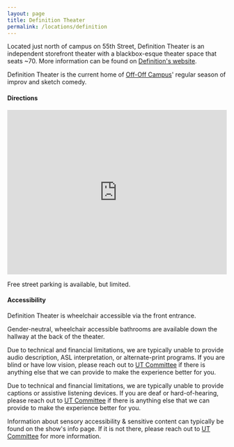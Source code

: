 ```yaml
---
layout: page
title: Definition Theater
permalink: /locations/definition
---
```


Located just north of campus on 55th Street, Definition Theater is an independent storefront theater with a blackbox-esque theater space that seats ~70. More information can be found on [Definition's website](https://www.definitiontheatre.org/).

Definition Theater is the current home of [Off-Off Campus](https://offoffcampus.org/)' regular season of improv and sketch comedy. 


#### **Directions** 

<iframe src="https://www.google.com/maps/embed?pb=!1m18!1m12!1m3!1d6391.188559561118!2d-87.60279033015374!3d41.794477280390716!2m3!1f0!2f0!3f0!3m2!1i1024!2i768!4f13.1!3m3!1m2!1s0x880e290a62385b63%3A0x79f215fc82bb08f2!2sDefinition%20Theatre!5e1!3m2!1sen!2sus!4v1755209347080!5m2!1sen!2sus" style="border:0; display:block; margin:auto; margin-bottom:0.5rem; width:min(100%, 600px); aspect-ratio:4/3" allowfullscreen="" loading="lazy" referrerpolicy="no-referrer-when-downgrade"></iframe>

Free street parking is available, but limited. 

#### **Accessibility**

Definition Theater is wheelchair accessible via the front entrance.

Gender-neutral, wheelchair accessible bathrooms are available down the hallway at the back of the theater.

Due to technical and financial limitations, we are typically unable to provide audio description, ASL interpretation, or alternate-print programs. If you are blind or have low vision, please reach out to [UT Committee](mailto:ut-committee@lists.uchicago.edu) if there is anything else that we can provide to make the experience better for you.

Due to technical and financial limitations, we are typically unable to provide captions or assistive listening devices. If you are deaf or hard-of-hearing, please reach out to [UT Committee](mailto:ut-committee@lists.uchicago.edu) if there is anything else that we can provide to make the experience better for you.

Information about sensory accessibility & sensitive content can typically be found on the show's info page. If it is not there, please reach out to [UT Committee](mailto:ut-committee@lists.uchicago.edu) for more information.
